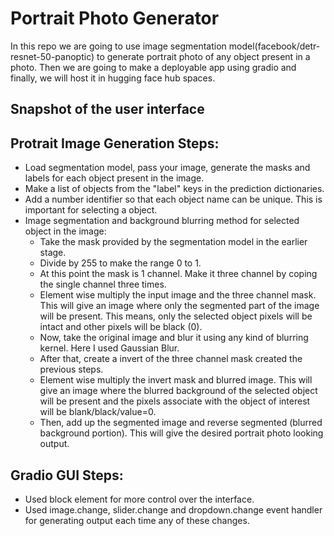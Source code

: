 # Portrait Photo Generator

In this repo we are going to use image segmentation model(facebook/detr-resnet-50-panoptic) to generate portrait photo of any object present in a photo. Then we are going to make a deployable app using gradio and finally, we will host it in hugging face hub spaces.

## Snapshot of the user interface

## Protrait Image Generation Steps:
- Load segmentation model, pass your image, generate the masks and labels for each object present in the image.
- Make a list of objects from the "label" keys in the prediction dictionaries.
- Add a number identifier so that each object name can be unique. This is important for selecting a object.
- Image segmentation and background blurring method for selected object in the image:
    - Take the mask provided by the segmentation model in the earlier stage.
    - Divide by 255 to make the range 0 to 1.
    - At this point the mask is 1 channel. Make it three channel by coping the single channel three times.
    - Element wise multiply the input image and the three channel mask. 
    This will give an image where only the segmented part of the image will be present. This means, only the selected object pixels will be intact and other pixels will be black (0).
    - Now, take the original image and blur it using any kind of blurring kernel. Here I used Gaussian Blur.
    - After that, create a invert of the three channel mask created the previous steps.
    - Element wise multiply the invert mask and blurred image. 
    This will give an image where the blurred background of the selected object will be present and 
    the pixels associate with the object of interest will be blank/black/value=0.
    - Then, add up the segmented image and reverse segmented (blurred background portion). 
    This will give the desired portrait photo looking output.

## Gradio GUI Steps:
- Used block element for more control over the interface.
- Used image.change, slider.change and dropdown.change event handler for generating output each time any of these changes.
